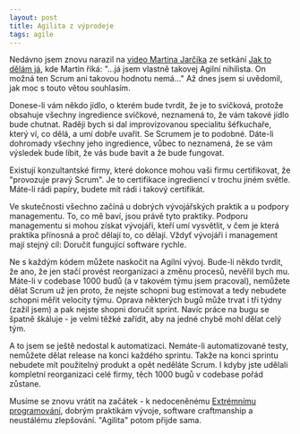```yaml
---
layout: post
title: Agilita z výprodeje
tags: agile
---
```


Nedávno jsem znovu narazil na [video Martina Jarčíka](https://www.youtube.com/watch?v=5qh11Unj7NY)
ze setkání [Jak to dělám já](https://jaktodelamja.cz/), kde Martin říká: "...já jsem vlastně takovej Agilní
nihilista. On možná ten Scrum ani takovou hodnotu nemá..." Až dnes jsem si uvědomil, jak moc s touto
větou souhlasím.

Donese-li vám někdo jídlo, o kterém bude tvrdit, že je to svíčková, protože obsahuje všechny ingredience
svíčkové, neznamená to, že vám takové jídlo bude chutnat. Raději bych si dal improvizovanou specialitu
šéfkuchaře, který ví, co dělá, a umí dobře uvařit. Se Scrumem je to podobné. Dáte-li dohromady
všechny jeho ingredience, vůbec to neznamená, že se vám výsledek bude líbit, že vás bude bavit a že bude fungovat.

Existují konzultantské firmy, které dokonce mohou vaši firmu certifikovat, že "provozuje pravý Scrum".
Je to certifikace ingrediencí v trochu jiném světle. Máte-li rádi papíry, budete mít rádi i takový certifikát.

Ve skutečnosti všechno začíná u dobrých vývojářských praktik a u podpory managementu.
To, co mě baví, jsou právě tyto praktiky. Podporu managementu si mohou získat vývojáři,
kteří umí vysvětlit, v čem je která praktika přínosná a proč dělají to, co dělají.
Vždyť vývojáři i management mají stejný cíl: Doručit fungující software rychle.

Ne s každým kódem můžete naskočit na Agilní vývoj. Bude-li někdo tvrdit, že ano, že jen stačí provést
reorganizaci a změnu procesů, nevěřil bych mu. Máte-li v codebase 1000 budů (a v takovém týmu jsem pracoval),
nemůžete dělat Scrum už jen proto, že nejste schopni bug estimovat a tedy nebudete schopni
měřit velocity týmu. Oprava některých bugů může trvat i tři týdny (zažil jsem) a pak nejste shopni doručit
sprint. Navíc práce na bugu se špatně škáluje - je velmi těžké zařídit, aby na jedné chybě mohl dělat celý tým.

A to jsem se ještě nedostal k automatizaci. Nemáte-li automatizované testy, nemůžete dělat release
na konci každého sprintu. Takže na konci sprintu nebudete mít použitelný produkt a opět neděláte Scrum.
I kdyby jste udělali kompletní reorganizaci celé firmy, těch 1000 bugů v codebase pořád zůstane.

Musíme se znovu vrátit na začátek - k nedoceněnému [Extrémnímu programování](/sluzby),
dobrým praktikám vývoje, software craftmanship a
neustálému zlepšování. "Agilita" potom přijde sama.
